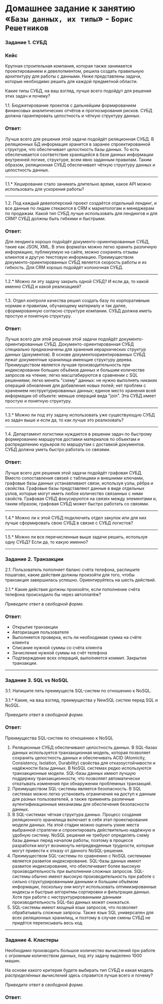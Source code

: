# Домашнее задание к занятию «`Базы данных, их типы`» - `Борис Решетников`

### Задание 1. СУБД

### Кейс
Крупная строительная компания, которая также занимается проектированием и девелопментом, решила создать 
правильную архитектуру для работы с данными. Ниже представлены задачи, которые необходимо решить для
каждой предметной области. 

Какие типы СУБД, на ваш взгляд, лучше всего подойдут для решения этих задач и почему? 

1.1. Бюджетирование проектов с дальнейшим формированием финансовых аналитических отчётов и прогнозирования рисков.
СУБД должна гарантировать целостность и чёткую структуру данных.

### Ответ:

Лучше всего для решения этой задачи подойдёт реляционная СУБД. В реляционных БД информация хранится в заранее спроектированной структуре, что обеспечивает целостность базы данных. То есть обеспечивается соответствие хранящейся в базе данных информации внутренней логике, структуре, всем явно заданным правилам. Таким образом, реляционная СУБД обеспечивает чёткую структуру данных и целостность данных.

---

1.1.* Хеширование стало занимать длительно время, какое API можно использовать для ускорения работы? 

---

1.2. Под каждый девелоперский проект создаётся отдельный лендинг, и все данные по лидам стекаются в CRM к 
маркетологам и менеджерам по продажам. Какой тип СУБД лучше использовать для лендингов и для CRM? 
СУБД должны быть гибкими и быстрыми.

### Ответ:

Для лендинга хорошо подойдёт документо-ориентированные СУБД, такие как JSON, XML. В этих форматах можно легко хранить различную информацию, публикуемую на сайте, можно сохранять отзывы клиентов и другую текстовую информацию. Преимуществом документо-ориентированных СУБД является скорость работы  и их гибкость.
Для CRM хорошо подойдёт колоночная СУБД.

---

1.2.* Можно ли эту задачу закрыть одной СУБД? И если да, то какой именно СУБД и какой реализацией?

---

1.3. Отдел контроля качества решил создать базу по корпоративным нормам и правилам, обучающему материалу 
и так далее, сформированную согласно структуре компании. СУБД должна иметь простую и понятную структуру.

### Ответ:

Лучше всего для этой решения этой задачи подойдёт документо-ориентированные СУБД. Документо-ориентированная СУБД специально предназначены для хранения иерархических структур данных (документов). В основе документоориентированных СУБД лежат документные хранилища имеющие структуру дерева.  Преимуществом является лучшая производительность при индексировании больших объёмов данных и большим количестве запросов на чтение; легко масштабируются в сравнении с SQL решениями; легко менять "схему" данных: не нужно выполнять никаких операций обновления для добавления новых полей; нет проблем с хранением неструктурированных данных; единое место хранения всей информации об объекте: меньше операций вида "join". Эта СУБД имеет простую и понятную структуру.

---

1.3.* Можно ли под эту задачу использовать уже существующую СУБД из задач выше и если да, то как лучше это 
реализовать?

---

1.4. Департамент логистики нуждается в решении задач по быстрому формированию маршрутов доставки материалов 
по объектам и распределению курьеров по маршрутам с доставкой документов. СУБД должна уметь быстро работать
со связями.

### Ответ:

Лучше всего для решения этой задачи подойдёт графовая СУБД. Вместо сопоставления связей с таблицами и внешними ключами, графовые базы данных устанавливают связи, используя узлы, рёбра и свойства. Графовые базы представляют данные в виде отдельных узлов, которые могут иметь любое количество связанных с ними свойств. Графовая СУБД фокусируются на связях между элементами и, таким образом,  графовая СУБД может быстро работать со связями.

---

1.4.* Можно ли к этой СУБД подключить отдел закупок или для них лучше сформировать свою СУБД в связке с СУБД 
логистов?

---

1.5.* Можно ли все перечисленные выше задачи решить, используя одну СУБД? Если да, то какую именно?

---

### Задание 2. Транзакции

2.1. Пользователь пополняет баланс счёта телефона, распишите пошагово, какие действия должны произойти для того, чтобы 
транзакция завершилась успешно. Ориентируйтесь на шесть действий.

2.1.* Какие действия должны произойти, если пополнение счёта телефона происходило бы через автоплатёж?

*Приведите ответ в свободной форме.*

### Ответ:

- Открытие транзакции
- Авторизация пользователя
- Выполняется проверка, есть ли необходимая сумма на счёте клиента
- Списание нужной суммы со счёта клиента
- Зачисление нужной суммы на счёт телефона
- Подтверждение всех операций, выполняется коммит. Закрытие транзакции.

---

### Задание 3. SQL vs NoSQL

3.1. Напишите пять преимуществ SQL-систем по отношению к NoSQL. 

3.1.* Какие, на ваш взгляд, преимущества у NewSQL систем перед SQL и NoSQL.

*Приведите ответ в свободной форме.*

### Ответ:

Преимущества SQL-систем по отношению к NoSQL

1) Реляционные СУБД обеспечивают целостность данных. В SQL-базах данных используется транзакционная модель, которая позволяет сохранять целостность данных и обеспечивать ACID (Atomicity, Consistency, Isolation, Durability) свойства для отказоустойчивости и надёжности базы данных. В NoSQL системах редко используются транзакционные модели. SQL-базы данных имеют лучшую поддержку транзакционности, что позволяет автоматически откатывать изменения при обнаружении проблемных транзакций.
2) Преимуществом SQL-системы является безопасность. В SQL системах можно легко установить ограничения на доступ к данным для разных пользователей, а также применять различные аутентификационные механизмы для обеспечения безопасности данных.
3) В SQL-системах чёткая структура данных. Процесс создания реляционного хранилища включает в себя этап проектирования модели данных. На этой стадии можно оценить узкие места выбранной стратегии и спроектировать действительно надёжную и удобную систему. NoSQL решения не требуют определять схему базы данных перед началом работы, поэтому в процессе разработки могут возникнуть непредвиденные трудности, которые могут привести к отказу от данного NoSQL-решения.
4) Преимуществом SQL-системы по сравнению с NoSQL системами является развитое индексирование. SQL-базы данных имеют развитое индексирование, что обеспечивает более высокую производительность при выполнении сложных запросов. SQL-системы обычно имеют высокую производительность при работе с сильно структурированными данными и большим объёмом информации, поскольку  они могут использовать оптимизированные индексы и быстрые алгоритмы сортировки и фильтрации данных. Хотя при работе с неструктурированными данными производительность SQL-баз данных может снижаться.
5) SQL-системы имеют мощный язык запросов, что позволяет обрабатывать сложные запросы. Также язык SQL универсален для всех реляционных хранилищ, и поэтому в случае смены СУБД не придётся переписывать весь код.

---

### Задание 4. Кластеры

Необходимо производить большое количество вычислений при работе с огромным количеством данных, под эту задачу 
выделено 1000 машин. 

На основе какого критерия будете выбирать тип СУБД и какая модель *распределённых вычислений* 
здесь справится лучше всего и почему?

*Приведите ответ в свободной форме.*

### Ответ: